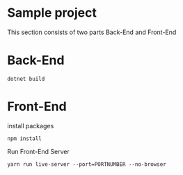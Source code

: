 # Sample project
This section consists of two parts Back-End and Front-End
<br>
# Back-End
```
dotnet build
```
# Front-End
install packages
```
npm install
```
Run Front-End Server
```
yarn run live-server --port=PORTNUMBER --no-browser
```
